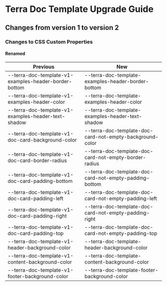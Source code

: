# Terra Doc Template Upgrade Guide

## Changes from version 1 to version 2

### Changes to CSS Custom Properties

#### Renamed
| Previous | New |
|-|-|
| --terra-doc-template-v1-examples-header-border-bottom | --terra-doc-template-examples-header-border-bottom |
| --terra-doc-template-v1-examples-header-color | --terra-doc-template-examples-header-color |
| --terra-doc-template-v1-examples-header-text-shadow | --terra-doc-template-examples-header-text-shadow |
| --terra-doc-template-v1-doc-card-background-color | --terra-doc-template-doc-card-not-empty-background-color |
| --terra-doc-template-v1-doc-card-border-radius | --terra-doc-template-doc-card-not-empty-border-radius |
| --terra-doc-template-v1-doc-card-padding-bottom | --terra-doc-template-doc-card-not-empty-padding-bottom |
| --terra-doc-template-v1-doc-card-padding-left | --terra-doc-template-doc-card-not-empty-padding-left |
| --terra-doc-template-v1-doc-card-padding-right | --terra-doc-template-doc-card-not-empty-padding-right |
| --terra-doc-template-v1-doc-card-padding-top | --terra-doc-template-doc-card-not-empty-padding-top |
| --terra-doc-template-v1-header-background-color | --terra-doc-template-header-background-color |
| --terra-doc-template-v1-content-background-color | --terra-doc-template-content-background-color |
| --terra-doc-template-v1-footer-background-color | --terra-doc-template-footer-background-color |
